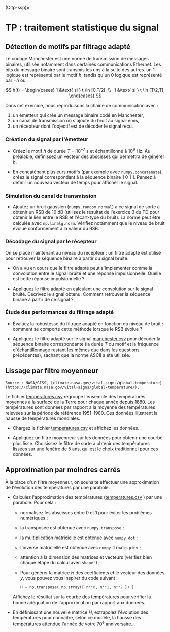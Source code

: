 (C:tp-ssp)=
# TP : traitement statistique du signal


## Détection de motifs par filtrage adapté

Le codage Manchester est une norme de transmission de messages binaires,
utilisée notamment dans certaines communications Ethernet.
Les bits du message binaire sont transmis les uns à la suite des autres.
un 1 logique est représenté par le motif $h$,
tandis qu'un 0 logique est représenté par $-h$ où

$$
h(t) =
\begin{cases}
1  &\text{ si } t \in [0,T/2[, \\
-1 &\text{ si } t \in [T/2,T[,
\end{cases}
$$

Dans cet exercice, nous reproduisons la chaîne de communication avec :
1. un émetteur qui crée un message binaire codé en Manchester,
1. un canal de transmission où s'ajoute du bruit au signal émis,
1. un récepteur dont l'objectif est de décoder le signal reçu.


### Création du signal par l'émetteur

* Créez le motif $h$ de durée $T=10^{-7}$ s et échantillonné à $10^{9}$ Hz.
  Au préalable, définissez un vecteur des abscisses qui permettra de générer $h$.

* En concaténant plusieurs motifs (par exemple avec `numpy.concatenate`),
  créez le signal correspondant à la séquence binaire $1\ 0\ 1\ 1$.
  Pensez à définir un nouveau vecteur de temps pour afficher le signal.


### Simulation du canal de transmission

* Ajoutez un bruit gaussien (`numpy.random.normal`) à ce signal de sorte à obtenir un RSB de 10 dB
  (utilisez le résultat de l'exercice 3 du TD pour obtenir le lien entre le RSB et l'écart-type du bruit).
  La norme peut être calculée avec `np.linalg.norm`.
  Vérifiez notamment que le niveau de bruit évolue conformément à la valeur du RSB.


### Décodage du signal par le récepteur
  
On se place maintenant au niveau du récepteur :
un filtre adapté est utilisé pour retrouver la séquence binaire à partir du signal bruité.

* On a vu en cours que le filtre adapté peut s'implémenter comme la convolution entre le signal bruité
  et une réponse impulsionnelle.
  Quelle est cette réponse impulsionnelle ?

* Appliquez le filtre adapté en calculant une convolution sur le signal bruité.
  Décrivez le signal obtenu.
  Comment retrouver la séquence binaire à partir de ce signal ?  


### Étude des performances du filtrage adapté

* Évaluez la robustesse du filtrage adapté en fonction du niveau de bruit :
  comment se comporte cette méthode lorsque le RSB évolue ?

* Appliquez le filtre adapté sur le signal <a href="_static/files/manchester.csv">manchester.csv</a>
  pour décoder la séquence binaire correspondante
  (la durée $T$ du motif et la fréquence d'échantillonnage restant les mêmes que dans les questions précédentes),
  sachant que la norme ASCII a été utilisée.


## Lissage par filtre moyenneur

```{margin}
Source : NASA/GISS, [climate.nasa.gov/vital-signs/global-temperature](https://climate.nasa.gov/vital-signs/global-temperature/).
```

Le fichier <a href="_static/files/temperatures.csv">temperatures.csv</a> regroupe l'ensemble des températures moyennes à la surface de la Terre
pour chaque année depuis 1880.
Les températures sont données par rapport à la moyenne des températures relevées sur la période de référence 1951–1980.
Ces données illustrent la hausse de températures mondiales.

* Chargez le fichier <a href="_static/files/temperatures.csv">temperatures.csv</a> et affichez les données.

* Appliquez un filtre moyenneur sur les données pour obtenir une courbe plus lisse.
  Choisissez le filtre de sorte à obtenir des températures lissées sur une fenêtre de 5 ans,
  qui est le choix traditionnel pour ces données.
  

## Approximation par moindres carrés

<!-- supprimer la 1re partie + ajouter des questions d'analyse et de compréhension ? -->

À la place d'un filtre moyenneur, on souhaite effectuer une approximation de l'évolution des températures par une parabole.

* Calculez l'approximation des températures
  (<a href="_static/files/temperatures.csv">temperatures.csv</a> ) par une parabole.
  Pour cela :
  - normalisez les abscisses entre 0 et 1 pour éviter les problèmes numériques ;
  - la transposée est obtenue avec `numpy.transpose` ;
  - la multiplication matricielle est obtenue avec `numpy.dot` ;
  - l'inverse matricielle est obtenue avec `numpy.linalg.pinv` ;
  - attention à la dimension des matrices et vecteurs (vérifiez bien chaque étape du calcul avec `shape` !) ;
  - Pour générer la matrice $H$ des coefficients et le vecteur des données $y$,
    vous pouvez vous inspirer du code suivant :

    ```python
    H = np.transpose( np.array([ n**0, n**1, n**2 ]) )
    ```
  
  Affichez le résultat sur la courbe des températures pour vérifier
  la bonne adéquation de l'approximation par rapport aux données.
  
* En définissant une nouvelle matrice $H$,
  extrapolez l'évolution des températures pour connaître, selon ce modèle,
  la hausse des températures attendue l'année de votre 70<sup>e</sup> anniversaire...